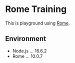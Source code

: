 # Rome Training

This is playground using [Rome](https://rome.tools/).

## Environment

- Node.js ... 16.6.2
- Rome ... 10.0.7